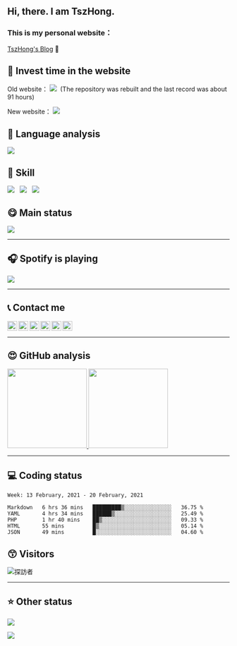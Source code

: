 ﻿##  Hi, there. I am TszHong.

### This is my personal website：

[TszHong's Blog](https://tszhong0411.vercel.app) 👋

## :gem: Invest time in the website

Old website：
![](https://wakatime.com/badge/github/TszHong0411/tszhong0411.github.io.svg) &nbsp;(The repository was rebuilt and the last record was about 91 hours)

New website：
![](https://wakatime.com/badge/github/TszHong0411/blog.svg)

## :100: Language analysis

![](https://wakatime.com/share/@TszHong/af4b2a1b-8bc7-4078-becd-e336955b9d0b.png)

## :baby: Skill

![](https://img.shields.io/badge/-HTML-red)
&nbsp;
![](https://img.shields.io/badge/-CSS-blue)
&nbsp;
![](https://img.shields.io/badge/-Javascript-yellow)

## :yum: Main status

![](https://metrics.lecoq.io/tszhong0411)

---

## 🎧 Spotify is playing

![](https://now-playing-codestackr.vercel.app/api/spotify-playing)

---

## :telephone_receiver: Contact me

<a href="https://www.youtube.com/channel/UC2hMWOaOlk9vrkvFVaGmn0Q" target="_blank"><img align="left" alt="TszHonglai | YouTube" width="22px" src="https://cdn.jsdelivr.net/gh/tszhong0411/image/youtube.svg"></a>

<a href="https://twitter.com/TszhongLai0411" target="_blank"><img align="left" alt="TszHonglai | Twitter" width="22px" src="https://cdn.jsdelivr.net/gh/tszhong0411/image/twitter.svg"></a>

<a href="https://www.linkedin.com/in/tsz-hong-lai-b4976618b/" target="_blank"><img align="left" alt="TszHonglai | LinkedIn" width="22px" src="https://cdn.jsdelivr.net/gh/tszhong0411/image/linkedin.svg"></a>

<a href="https://www.instagram.com/tszhong0411/" target="_blank"><img align="left" alt="TszHonglai | Instagram" width="22px" src="https://cdn.jsdelivr.net/gh/tszhong0411/image/instagram.svg"></a>

<a href="https://www.facebook.com/tszhonglai.0411" target="_blank"><img align="left" alt="TszHonglai | Instagram" width="22px" src="https://cdn.jsdelivr.net/gh/tszhong0411/image/facebook.svg"></a>

<a href="https://tszhong0411.vercel.app" target="_blank"><img alt="TszHonglai | website" width="22px" src="https://cdn.jsdelivr.net/gh/tszhong0411/image/website.svg"></a>

---

## :heart_eyes: GitHub analysis

<a href="https://github.com/tszhong0411">
  <img height="180em" src="https://github-readme-stats.vercel.app/api?username=TszHong0411&bg_color=30,e96443,904e95&title_color=fff&text_color=fff"/>
  <img height="180em" src="https://github-readme-stats.vercel.app/api/top-langs/?username=TszHong0411&layout=compact"/>
</a>

---

## :computer: Coding status

<!--START_SECTION:waka-->
```text
Week: 13 February, 2021 - 20 February, 2021

Markdown   6 hrs 36 mins   █████████▒░░░░░░░░░░░░░░░   36.75 % 
YAML       4 hrs 34 mins   ██████▒░░░░░░░░░░░░░░░░░░   25.49 % 
PHP        1 hr 40 mins    ██▒░░░░░░░░░░░░░░░░░░░░░░   09.33 % 
HTML       55 mins         █▒░░░░░░░░░░░░░░░░░░░░░░░   05.14 % 
JSON       49 mins         █░░░░░░░░░░░░░░░░░░░░░░░░   04.60 % 
```
<!--END_SECTION:waka-->

## :kissing_smiling_eyes: Visitors

<img alt="探訪者" src="https://visitor-badge.glitch.me/badge?page_id=tszhong0411.tszhong0411">

---

## :star: Other status

![](https://github-profile-trophy.vercel.app/?username=tszhong0411)


![](https://cdn.jsdelivr.net/gh/tszhong0411/image/smile.png)